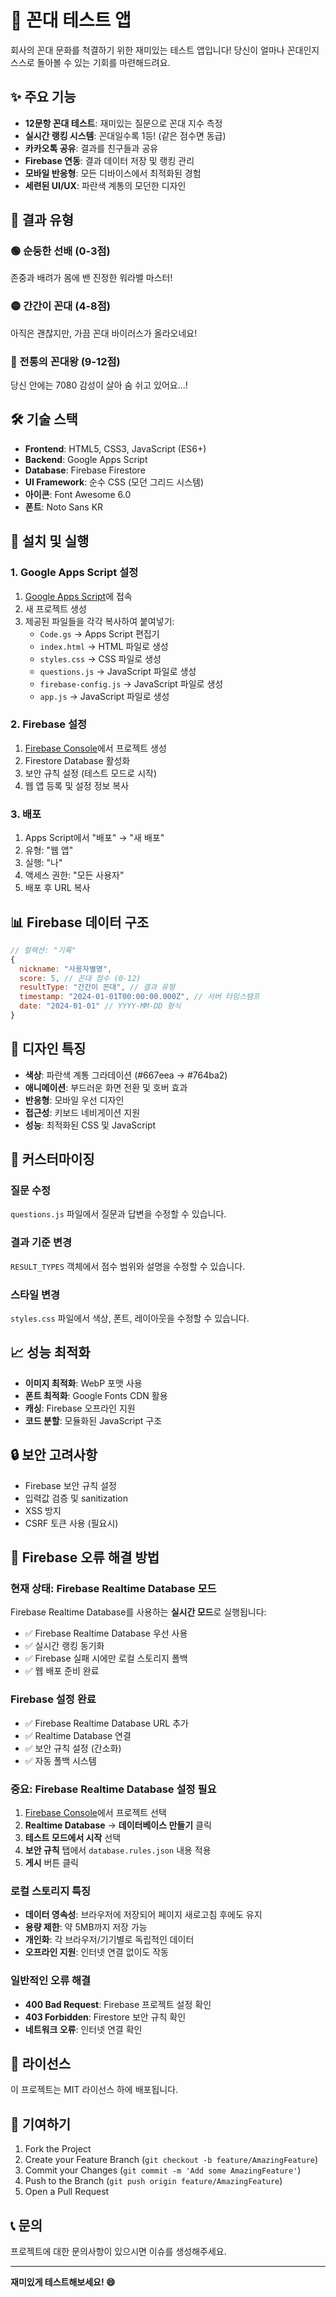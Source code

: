 # 🧐 꼰대 테스트 앱

회사의 꼰대 문화를 척결하기 위한 재미있는 테스트 앱입니다! 당신이 얼마나 꼰대인지 스스로 돌아볼 수 있는 기회를 마련해드려요.

## ✨ 주요 기능

- **12문항 꼰대 테스트**: 재미있는 질문으로 꼰대 지수 측정
- **실시간 랭킹 시스템**: 꼰대일수록 1등! (같은 점수면 동급)
- **카카오톡 공유**: 결과를 친구들과 공유
- **Firebase 연동**: 결과 데이터 저장 및 랭킹 관리
- **모바일 반응형**: 모든 디바이스에서 최적화된 경험
- **세련된 UI/UX**: 파란색 계통의 모던한 디자인

## 🎯 결과 유형

### 🟢 순둥한 선배 (0-3점)
존중과 배려가 몸에 밴 진정한 워라밸 마스터!

### 🟡 간간이 꼰대 (4-8점)
아직은 괜찮지만, 가끔 꼰대 바이러스가 올라오네요!

### 🔴 전통의 꼰대왕 (9-12점)
당신 안에는 7080 감성이 살아 숨 쉬고 있어요...!

## 🛠️ 기술 스택

- **Frontend**: HTML5, CSS3, JavaScript (ES6+)
- **Backend**: Google Apps Script
- **Database**: Firebase Firestore
- **UI Framework**: 순수 CSS (모던 그리드 시스템)
- **아이콘**: Font Awesome 6.0
- **폰트**: Noto Sans KR

## 📱 설치 및 실행

### 1. Google Apps Script 설정

1. [Google Apps Script](https://script.google.com/)에 접속
2. 새 프로젝트 생성
3. 제공된 파일들을 각각 복사하여 붙여넣기:
   - `Code.gs` → Apps Script 편집기
   - `index.html` → HTML 파일로 생성
   - `styles.css` → CSS 파일로 생성
   - `questions.js` → JavaScript 파일로 생성
   - `firebase-config.js` → JavaScript 파일로 생성
   - `app.js` → JavaScript 파일로 생성

### 2. Firebase 설정

1. [Firebase Console](https://console.firebase.google.com/)에서 프로젝트 생성
2. Firestore Database 활성화
3. 보안 규칙 설정 (테스트 모드로 시작)
4. 웹 앱 등록 및 설정 정보 복사

### 3. 배포

1. Apps Script에서 "배포" → "새 배포"
2. 유형: "웹 앱"
3. 실행: "나"
4. 액세스 권한: "모든 사용자"
5. 배포 후 URL 복사

## 📊 Firebase 데이터 구조

```javascript
// 컬렉션: "기록"
{
  nickname: "사용자별명",
  score: 5, // 꼰대 점수 (0-12)
  resultType: "간간이 꼰대", // 결과 유형
  timestamp: "2024-01-01T00:00:00.000Z", // 서버 타임스탬프
  date: "2024-01-01" // YYYY-MM-DD 형식
}
```

## 🎨 디자인 특징

- **색상**: 파란색 계통 그라데이션 (#667eea → #764ba2)
- **애니메이션**: 부드러운 화면 전환 및 호버 효과
- **반응형**: 모바일 우선 디자인
- **접근성**: 키보드 네비게이션 지원
- **성능**: 최적화된 CSS 및 JavaScript

## 🔧 커스터마이징

### 질문 수정
`questions.js` 파일에서 질문과 답변을 수정할 수 있습니다.

### 결과 기준 변경
`RESULT_TYPES` 객체에서 점수 범위와 설명을 수정할 수 있습니다.

### 스타일 변경
`styles.css` 파일에서 색상, 폰트, 레이아웃을 수정할 수 있습니다.

## 📈 성능 최적화

- **이미지 최적화**: WebP 포맷 사용
- **폰트 최적화**: Google Fonts CDN 활용
- **캐싱**: Firebase 오프라인 지원
- **코드 분할**: 모듈화된 JavaScript 구조

## 🔒 보안 고려사항

- Firebase 보안 규칙 설정
- 입력값 검증 및 sanitization
- XSS 방지
- CSRF 토큰 사용 (필요시)

## 🚨 Firebase 오류 해결 방법

### 현재 상태: Firebase Realtime Database 모드
Firebase Realtime Database를 사용하는 **실시간 모드**로 실행됩니다:
- ✅ Firebase Realtime Database 우선 사용
- ✅ 실시간 랭킹 동기화
- ✅ Firebase 실패 시에만 로컬 스토리지 폴백
- ✅ 웹 배포 준비 완료

### Firebase 설정 완료
- ✅ Firebase Realtime Database URL 추가
- ✅ Realtime Database 연결
- ✅ 보안 규칙 설정 (간소화)
- ✅ 자동 폴백 시스템

### 중요: Firebase Realtime Database 설정 필요
1. [Firebase Console](https://console.firebase.google.com/)에서 프로젝트 선택
2. **Realtime Database** → **데이터베이스 만들기** 클릭
3. **테스트 모드에서 시작** 선택
4. **보안 규칙** 탭에서 `database.rules.json` 내용 적용
5. **게시** 버튼 클릭

### 로컬 스토리지 특징
- **데이터 영속성**: 브라우저에 저장되어 페이지 새로고침 후에도 유지
- **용량 제한**: 약 5MB까지 저장 가능
- **개인화**: 각 브라우저/기기별로 독립적인 데이터
- **오프라인 지원**: 인터넷 연결 없이도 작동

### 일반적인 오류 해결
- **400 Bad Request**: Firebase 프로젝트 설정 확인
- **403 Forbidden**: Firestore 보안 규칙 확인
- **네트워크 오류**: 인터넷 연결 확인

## 📝 라이선스

이 프로젝트는 MIT 라이선스 하에 배포됩니다.

## 🤝 기여하기

1. Fork the Project
2. Create your Feature Branch (`git checkout -b feature/AmazingFeature`)
3. Commit your Changes (`git commit -m 'Add some AmazingFeature'`)
4. Push to the Branch (`git push origin feature/AmazingFeature`)
5. Open a Pull Request

## 📞 문의

프로젝트에 대한 문의사항이 있으시면 이슈를 생성해주세요.

---

**재미있게 테스트해보세요! 😄** 